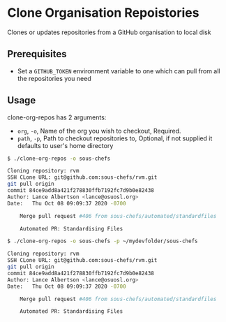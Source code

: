 # Clone Organisation Repoistories

Clones or updates repositories from a GitHub organisation to local disk

## Prerequisites 

- Set a `GITHUB_TOKEN` environment variable to one which can pull from all the repositories you need

## Usage

clone-org-repos has 2 arguments:

- `org`, `-o`, Name of the org you wish to checkout, Required. 
- `path`, `-p`, Path to checkout repositories to, Optional, if not supplied it defaults to user's home directory


```bash
$ ./clone-org-repos -o sous-chefs

Cloning repository: rvm
SSH CLone URL: git@github.com:sous-chefs/rvm.git
git pull origin
commit 84ce9add8a421f278830ffb7192fc7d9b0e82438
Author: Lance Albertson <lance@osuosl.org>
Date:   Thu Oct 08 09:09:37 2020 -0700

    Merge pull request #406 from sous-chefs/automated/standardfiles

    Automated PR: Standardising Files
```

```bash
$ ./clone-org-repos -o sous-chefs -p ~/mydevfolder/sous-chefs

Cloning repository: rvm
SSH CLone URL: git@github.com:sous-chefs/rvm.git
git pull origin
commit 84ce9add8a421f278830ffb7192fc7d9b0e82438
Author: Lance Albertson <lance@osuosl.org>
Date:   Thu Oct 08 09:09:37 2020 -0700

    Merge pull request #406 from sous-chefs/automated/standardfiles

    Automated PR: Standardising Files
```
